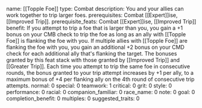 name: [[Topple Foe]]
type: Combat
description: You and your allies can work together to trip larger foes.
prerequisites: Combat [[Expert]]ise, [[Improved Trip]].
prerequisite_feats: Combat [[Expert]]ise, [[Improved Trip]]
benefit: If you attempt to trip a foe that is larger than you, you gain a +1 bonus on your CMB check to trip the foe as long as an ally with [[Topple Foe]] is flanking the foe with you. If multiple allies with [[Topple Foe]] are flanking the foe with you, you gain an additional +2 bonus on your CMD check for each additional ally that's flanking the target. The bonuses granted by this feat stack with those granted by [[Improved Trip]] and [[Greater Trip]]. Each time you attempt to trip the same foe in consecutive rounds, the bonus granted to your trip attempt increases by +1 per ally, to a maximum bonus of +4 per flanking ally on the 4th round of consecutive trip attempts.
normal: 0
special: 0
teamwork: 1
critical: 0
grit: 0
style: 0
performance: 0
racial: 0
companion_familiar: 0
race_name: 0
note: 0
goal: 0
completion_benefit: 0
multiples: 0
suggested_traits: 0
